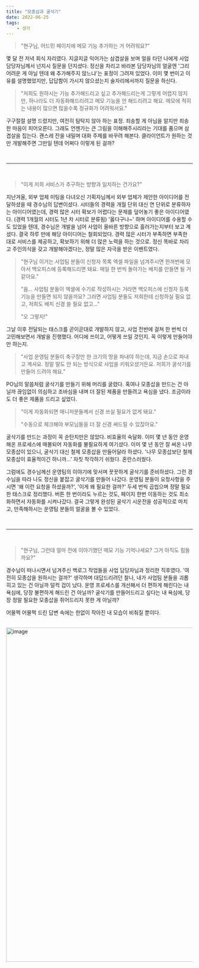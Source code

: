 ```yaml
---
title: "모종삽과 굴삭기"
date: 2022-06-25
tags:
    - 생각
---
```


> "현구님, 어드민 페이지에 메모 기능 추가하는 거 어려워요?"

몇 달 전 저녁 회식 자리였다. 
지글지글 익어가는 삼겹살을 보며 얼을 타던 나에게 
사업 담당자님께서 넌지시 질문을 던지셨다.
정신을 차리고 바라본 담당자님의 얼굴엔 
'그리 어려운 게 아닐 텐데 왜 추가해주지 않느냐'는 표정이 그려져 있었다.
이미 몇 번이고 이유를 설명했었지만, 답답함이 가시지 않으셨는지 술자리에서까지 질문을 하신다.

> "저희도 원하시는 기능 추가해드리고 싶고 추가해드리는게 그렇게 어렵지 않지만,
하나라도 더 자동화해드리려고 메모 기능을 안 해드리려고 해요.
메모에 적히는 내용이 많으면 많을수록 정규화가 어려워서요."

구구절절 설명 드렸지만, 여전히 탐탁지 않아 하는 표정.
죄송할 게 아님을 알지만 죄송한 마음이 피어오른다. 
그래도 언젠가는 큰 그림을 이해해주시리라는 기대를 품으며 삼겹살을 집는다.
괜스레 잔을 내밀며 대화 주제를 바꾸려 해본다.
클라이언트가 원하는 것만 개발해주면 그만일 텐데 어쩌다 이렇게 된 걸까?

<br>

---

<br>

> "이게 저희 서비스가 추구하는 방향과 일치하는 건가요?"

지난겨울, 외부 업체 미팅을 다녀오신 기획자님께서 외부 업체가 제안한 아이디어를 전달하셨을 때 경수님의 답변이셨다.
시터들의 경력을 개월 단위 대신 연 단위로 분류하자는 아이디어였는데,
경력 많은 시터 확보가 어렵다는 문제를 덮어놓기 좋은 아이디어였다. (경력 1개월의 시터도 1년 차 시터로 분류됨)
'옳다구나~' 하며 아이디어를 수용할 수도 있었을 텐데, 경수님은 개발을 넘어 사업이 올바른 방향으로 흘러가는지부터 보고 계셨다.
결국 하루 만에 해당 아이디어는 철회되었다. 경력 많은 시터가 부족하면 부족한 대로 서비스를 제공하고, 확보하기 위해 더 많은 노력을 하는 것으로.
정신 똑바로 차리고 주인의식을 갖고 개발해야겠다는, 정말 많은 자극을 받은 이벤트였다.

> "현구님 이거는 사업팀 분들이 신청자 목록 엑셀 파일을 넘겨주시면 한꺼번에 모아서 
> 백오피스에 등록해드리면 돼요. 매일 한 번씩 돌아가는 배치를 만들면 될 거 같아요."  
>
> "음... 사업팀 분들이 엑셀에 수기로 작성하시는 거라면 백오피스에 신청자 등록 기능을 만들면 되지 않을까요? 
> 그러면 사업팀 분들도 저희한테 신청하실 필요 없고, 저희도 배치 신경 쓸 필요 없고..."  
> 
> "오 그렇지!"

그날 이후 전달되는 태스크를 곧이곧대로 개발하지 않고, 
사업 전반에 걸쳐 한 번씩 더 고민해보면서 개발을 진행했다.
어디에 쓰이고, 어떻게 쓰일 것인지. 꼭 이렇게 만들어야만 하는지.

> "사업 운영팀 분들이 축구장만 한 크기의 땅을 파내야 하는데, 지금 손으로 파내고 계셔요.
> 정말 말도 안 되는 방식으로 사업을 키워오셨거든요. 저희가 굴삭기를 만들어 드려야 해요."

PO님의 말씀처럼 굴삭기를 만들기 위해 머리를 굴렸다.
혹여나 모종삽을 만드는 건 아닐까 끊임없이 의심하고 조바심을 내며 
더 잘된 제품을 만들려고 욕심을 냈다. 조금이라도 더 좋은 제품을 드리고 싶었다.

> "이게 자동화되면 매니저분들께서 신경 쓰실 필요가 없게 돼요."
> 
> "수동으로 체크해야 부모님들을 더 잘 신경 써드릴 수 있잖아요."

굴삭기를 만드는 과정이 꼭 순탄치만은 않았다. 비효율의 숙달화. 
이미 몇 년 동안 운영해온 프로세스에 매몰되어 자동화를 불필요하게 여기셨다.
이미 몇 년 동안 잘 써온 나무 모종삽이 있으니, 굴삭기 대신 철제 모종삽을 만들어달라 하셨다.
'나무 모종삽보단 철제 모종삽이 효율적이긴 하니까...' 자칫 착각하기 쉬웠다. 혼란스러웠다.

그럼에도 경수님께선 운영팀의 이야기에 맞서며 꿋꿋하게 굴삭기를 준비하셨다.
그런 경수님을 따라 나도 정신을 붙잡고 굴삭기를 만들어 나갔다.
운영팀 분들이 요청사항을 주시면 '왜 이런 요청을 하셨을까?', '이게 왜 필요한 걸까?' 
두세 번씩 곱씹으며 정말 필요한 태스크로 정리했다.
버튼 한 번이라도 누르는 것도, 페이지 한번 이동하는 것도 최소화하면서 자동화를 시켜나갔다.
결국 그렇게 완성된 굴삭기 시운전을 성공적으로 마치고, 만족해하시는 운영팀 분들의 얼굴을 볼 수 있었다.

<br>

---

<br>

> "현구님, 그런데 얼마 전에 이야기했던 메모 기능 기억나세요? 그거 아직도 힘들까요?"

경수님이 떠나시면서 넘겨주신 백로그 작업들을 사업 담당자님과 정리한 직후였다.
'여전히 모종삽을 원하시는 걸까?' 생각하며 대답드리려던 찰나,
내가 사업팀 분들을 괴롭히고 있는 건 아닐까 덜컥 겁이 났다.
운영 프로세스를 개선해서 더 편하게 해린다는 내 욕심에, 당장 불편하게 해드린 건 아닐까?
굴삭기를 만들어드리고 싶다는 내 욕심에, 당장 정말 필요한 모종삽을 쥐어드리지 못한 게 아닐까?

어물쩍 어물쩍 드린 답변 속에는 한없이 작아진 내 모습이 비춰질 뿐이다.

<br>

<img width="900" alt="image" src="https://user-images.githubusercontent.com/37354145/175774459-4b549f86-6e5e-43df-8ea2-32aa1c574c76.png">
